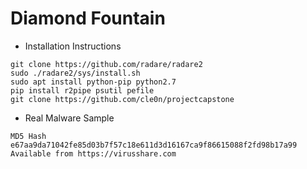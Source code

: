 # Diamond Fountain
- Installation Instructions
```
git clone https://github.com/radare/radare2
sudo ./radare2/sys/install.sh
sudo apt install python-pip python2.7
pip install r2pipe psutil pefile
git clone https://github.com/cle0n/projectcapstone
```

- Real Malware Sample
```
MD5 Hash
e67aa9da71042fe85d03b7f57c18e611d3d16167ca9f86615088f2fd98b17a99
Available from https://virusshare.com
```
